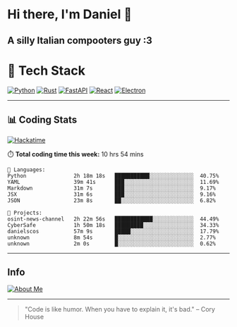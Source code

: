 # Hi there, I'm Daniel 👋

## A silly Italian compooters guy :3

# 🚀 Tech Stack

[![Python](https://img.shields.io/badge/Python-3.13%2B-blue?style=for-the-badge&logo=python&logoColor=white)](https://www.python.org/)
[![Rust](https://img.shields.io/badge/Rust-1.87%2B-black?style=for-the-badge&logo=rust&logoColor=white)](https://www.rust-lang.org/)
[![FastAPI](https://img.shields.io/badge/FastAPI-0.110.0%2B-green?style=for-the-badge&logo=fastapi&logoColor=white)](https://fastapi.tiangolo.com/)
[![React](https://img.shields.io/badge/React-19.1.0%2B-blue?style=for-the-badge&logo=react&logoColor=white)](https://react.dev/)
[![Electron](https://img.shields.io/badge/Electron-36.2.0%2B-dark?style=for-the-badge&logo=electron&logoColor=white)](https://www.electronjs.org/)

---

## 📊 Coding Stats

[![Hackatime](https://img.shields.io/badge/Hackatime-Hack%20Club-orange?style=for-the-badge&logo=wakatime&logoColor=white)](https://hackatime.hackclub.com)

⏱️ **Total coding time this week:** 10 hrs 54 mins

```text
💾 Languages:
Python               2h 18m 18s   ███████████░░░░░░░░░░░░░░  40.75%
YAML                 39m 41s      ███░░░░░░░░░░░░░░░░░░░░░░  11.69%
Markdown             31m 7s       ███░░░░░░░░░░░░░░░░░░░░░░  9.17%
JSX                  31m 6s       ███░░░░░░░░░░░░░░░░░░░░░░  9.16%
JSON                 23m 8s       ██░░░░░░░░░░░░░░░░░░░░░░░  6.82%

💼 Projects:
osint-news-channel   2h 22m 56s   ████████████░░░░░░░░░░░░░  44.49%
CyberSafe            1h 50m 18s   █████████░░░░░░░░░░░░░░░░  34.33%
danielscos           57m 9s       █████░░░░░░░░░░░░░░░░░░░░  17.79%
unknown              8m 54s       █░░░░░░░░░░░░░░░░░░░░░░░░  2.77%
unknown              2m 0s        █░░░░░░░░░░░░░░░░░░░░░░░░  0.62%
```

---

## Info
[![About Me](https://img.shields.io/badge/About--Me-black?style=for-the-badge&logo=numpy&logoColor=white)](https://danielscos.github.io/about_me)

---

> "Code is like humor. When you have to explain it, it's bad." – Cory House
